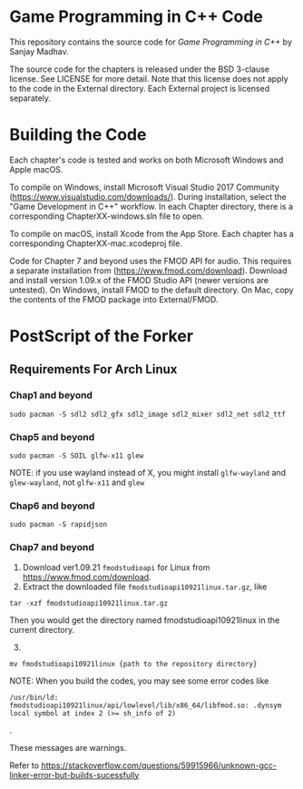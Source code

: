 # Game Programming in C++ Code
This repository contains the source code for *Game Programming in C++* by Sanjay Madhav.

The source code for the chapters is released under the BSD 3-clause
license. See LICENSE for more detail. Note that this license does not apply to
the code in the External directory. Each External project is licensed separately.

# Building the Code
Each chapter's code is tested and works on both Microsoft Windows and Apple macOS.

To compile on Windows, install Microsoft Visual Studio 2017 Community
(https://www.visualstudio.com/downloads/). During installation, select the
"Game Development in C++" workflow. In each Chapter directory, there is a
corresponding ChapterXX-windows.sln file to open.

To compile on macOS, install Xcode from the App Store. Each chapter has
a corresponding ChapterXX-mac.xcodeproj file.

Code for Chapter 7 and beyond uses the FMOD API for audio. This requires
a separate installation from (https://www.fmod.com/download). Download
and install version 1.09.x of the FMOD Studio API (newer versions are untested).
On Windows, install FMOD to the default directory. On Mac, copy the contents
of the FMOD package into External/FMOD.

# PostScript of the Forker
## Requirements For Arch Linux
### Chap1 and beyond
```
sudo pacman -S sdl2 sdl2_gfx sdl2_image sdl2_mixer sdl2_net sdl2_ttf
```

### Chap5 and beyond
```
sudo pacman -S SOIL glfw-x11 glew
```
NOTE: if you use wayland instead of X, you might install `glfw-wayland` and `glew-wayland`, not `glfw-x11` and `glew`

### Chap6 and beyond
```
sudo pacman -S rapidjson
```

### Chap7 and beyond
1. Download ver1.09.21 `fmodstudioapi` for Linux from https://www.fmod.com/download.
2. Extract the downloaded file `fmodstudioapi10921linux.tar.gz`, like
```
tar -xzf fmodstudioapi10921linux.tar.gz
```
Then you would get the directory named fmodstudioapi10921linux in the current directory.

3. 

```
mv fmodstudioapi10921linux {path to the repository directory}
```

NOTE: When you build the codes, you may see some error codes like 
```
/usr/bin/ld: fmodstudioapi10921linux/api/lowlevel/lib/x86_64/libfmod.so: .dynsym local symbol at index 2 (>= sh_info of 2)
```
.

These messages are warnings.

Refer to https://stackoverflow.com/questions/59915966/unknown-gcc-linker-error-but-builds-sucessfully 
